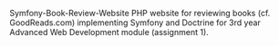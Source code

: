 Symfony-Book-Review-Website
PHP website for reviewing books (cf. GoodReads.com) implementing Symfony and Doctrine for 3rd year Advanced Web Development module (assignment 1).
